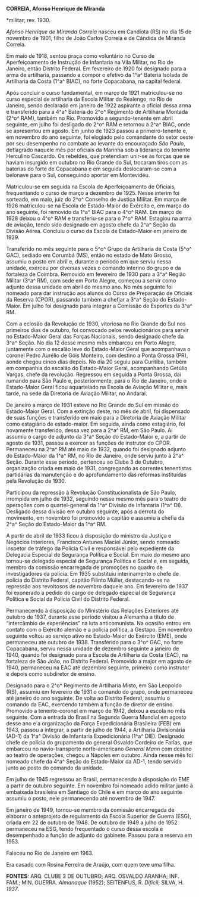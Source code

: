 **CORREIA, Afonso Henrique de Miranda**

\*militar; rev. 1930.

*Afonso Henrique de Miranda Correia* nasceu em Candiota (RS) no dia 15
de novembro de 1901, filho de João Carlos Correia e de Cândida de
Miranda Correia.

Em maio de 1918, sentou praça como voluntário no Curso de
Aperfeiçoamento de Instrução de Infantaria na Vila Militar, no Rio de
Janeiro, então Distrito Federal. Em fevereiro de 1920 foi designado para
a arma de artilharia, passando a compor o efetivo da 1^a^ Bateria
Isolada de Artilharia da Costa (1^a^ BIAC), no forte Copacabana, na
capital federal.

Após concluir o curso fundamental, em março de 1921 matriculou-se no
curso especial de artilharia da Escola Militar do Realengo, no Rio de
Janeiro, sendo declarado em janeiro de 1922 aspirante a oficial dessa
arma e transferido para a 4^a^ Bateria do 2^o^ Regimento de Artilharia
Montada (2^o^ RAM), também no Rio. Promovido a segundo-tenente em abril
seguinte, em julho foi desligado do 2^o^ RAM e retornou à 2^a^ BIAC,
onde se apresentou em agosto. Em junho de 1923 passou a primeiro-tenente
e, em novembro do ano seguinte, foi elogiado pelo comandante do setor
oeste por seu desempenho no combate ao levante do encouraçado *São
Paulo*, deflagrado naquele mês por oficiais da Marinha sob a liderança
do tenente Herculino Cascardo. Os rebeldes, que pretendiam unir-se às
forças que se haviam insurgido em outubro no Rio Grande do Sul, trocaram
tiros com as baterias do forte de Copacabana e em seguida deslocaram-se
com a belonave para o Sul, conseguindo aportar em Montevidéu.

Matriculou-se em seguida na Escola de Aperfeiçoamento de Oficiais,
frequentando o curso de março a dezembro de 1925. Nesse ínterim foi
sorteado, em maio, juiz do 2^o^ Conselho de Justiça Militar. Em março de
1926 matriculou-se na Escola de Estado-Maior do Exército e, em março do
ano seguinte, foi removido da 1^a^ BIAC para o 4^o^ RAM. Em março de
1928 deixou o 4^o^ RAM e transferiu-se para o 7^o^ RAM. Estagiou na arma
de aviação, tendo sido designado em agosto chefe da 2^a^ Seção da
Divisão Aérea. Concluiu o curso da Escola de Estado-Maior em janeiro de
1929.

Transferido no mês seguinte para o 5^o^ Grupo de Artilharia de Costa
(5^o^ GAC), sediado em Corumbá (MS), então no estado de Mato Grosso,
assumiu o posto em abril e, durante o período em que serviu nessa
unidade, exerceu por diversas vezes o comando interino do grupo e da
fortaleza de Coimbra. Removido em fevereiro de 1930 para a 3^a^ Região
Militar (3^a^ RM), com sede em Porto Alegre, começou a servir como
adjunto dessa unidade em abril do mesmo ano. No mês seguinte foi nomeado
para dar instrução aos alunos do Curso de Preparação de Oficiais da
Reserva (CPOR), passando também a chefiar a 3^a^ Seção do Estado-Maior.
Em julho foi designado para integrar a Comissão de Esportes da 3^a^ RM.

Com a eclosão da Revolução de 1930, vitoriosa no Rio Grande do Sul nos
primeiros dias de outubro, foi convocado pelos revolucionários para
servir no Estado-Maior Geral das Forças Nacionais, sendo designado chefe
da 3^a^ Seção. No dia 12 desse mesmo mês embarcou em Porto Alegre,
juntamente com o escalão leve do Estado-Maior Geral que acompanhava o
coronel Pedro Aurélio de Góis Monteiro, com destino a Ponta Grossa (PR),
aonde chegou cinco dias depois. No dia 20 seguiu para Curitiba, também
em companhia do escalão do Estado-Maior Geral, acompanhando Getúlio
Vargas, chefe da revolução. Regressou em seguida a Ponta Grossa, daí
rumando para São Paulo e, posteriormente, para o Rio de Janeiro, onde o
Estado-Maior Geral ficou aquartelado na Escola de Aviação Militar e,
mais tarde, na sede da Diretoria de Aviação Militar, no Andaraí.

De janeiro a março de 1931 esteve no Rio Grande do Sul em missão do
Estado-Maior Geral. Com a extinção deste, no mês de abril, foi
dispensado de suas funções e transferido em maio para a Diretoria de
Aviação Militar como estagiário de estado-maior. Em seguida, ainda como
estagiário, foi novamente transferido, dessa vez para a 2^a^ RM, em São
Paulo. Aí assumiu o cargo de adjunto da 3^a^ Seção do Estado-Maior e, a
partir de agosto de 1931, passou a exercer as funções de instrutor do
CPOR. Permaneceu na 2^a^ RM até maio de 1932, quando foi designado
adjunto do Estado-Maior da 1^a^ RM, no Rio de Janeiro, onde serviu junto
à 2^a^ Seção. Durante esse período, pertenceu ao Clube 3 de Outubro,
organização criada em maio de 1931, congregando as correntes tenentistas
partidárias da manutenção e do aprofundamento das reformas instituídas
pela Revolução de 1930.

Participou da repressão à Revolução Constitucionalista de São Paulo,
irrompida em julho de 1932, seguindo nesse mesmo mês para o teatro de
operações com o quartel-general da 1^a^ Divisão de Infantaria (1^a^ DI).
Desligado dessa divisão em outubro seguinte, após a derrota do
movimento, em novembro foi promovido a capitão e assumiu a chefia da
2^a^ Seção do Estado-Maior da 1^a^ RM.

A partir de abril de 1933 ficou à disposição do ministro da Justiça e
Negócios Interiores, Francisco Antunes Maciel Júnior, sendo nomeado
inspetor de tráfego da Polícia Civil e responsável pelo expediente da
Delegacia Especial de Segurança Política e Social. Em maio do mesmo ano
tornou-se delegado especial de Segurança Política e Social e, em
seguida, membro da comissão encarregada de promoções no quadro de
investigadores da polícia. Em 1935 substituiu interinamente o chefe de
polícia do Distrito Federal, capitão Filinto Müller, destacando-se na
repressão aos revoltosos de novembro daquele ano. Em fevereiro de 1937
foi exonerado a pedido do cargo de delegado especial de Segurança
Política e Social da Polícia Civil do Distrito Federal.

Permanecendo à disposição do Ministério das Relações Exteriores até
outubro de 1937, durante esse período visitou a Alemanha a título de
“intercâmbio de experiências” na luta anticomunista. Na ocasião entrou
em contato com o Exército alemão e a polícia política, a Gestapo. Em
novembro seguinte voltou ao serviço ativo no Estado-Maior do Exército
(EME), onde permaneceu até outubro de 1938. Transferido para o 3^o^ GAC,
no forte Copacabana, serviu nessa unidade de dezembro seguinte a janeiro
de 1940, quando foi designado para a Escola de Artilharia da Costa
(EAC), na fortaleza de São João, no Distrito Federal. Promovido a major
em agosto de 1940, permaneceu na EAC até dezembro seguinte, primeiro
como instrutor e depois como subdiretor de ensino.

Designado para o 2^o^ Regimento de Artilharia Misto, em São Leopoldo
(RS), assumiu em fevereiro de 1931 o comando do grupo, onde permaneceu
até janeiro do ano seguinte. De volta ao Distrito Federal, assumiu o
comando da EAC, exercendo também a função de diretor de ensino.
Promovido a tenente-coronel em março de 1942, deixou a escola no mês
seguinte. Com a entrada do Brasil na Segunda Guerra Mundial em agosto
desse ano e a organização da Força Expedicionária Brasileira (FEB) em
1943, passou a integrar, a partir de julho de 1944, a Artilharia
Divisionária (AD-1) da 1^a^ Divisão de Infantaria Expedicionária (1^a^
DIE). Designado chefe de polícia do grupamento do general Osvaldo
Cordeiro de Farias, que embarcou no navio-transporte norte-americano
*General Mann* com destino ao teatro de operações, chegou a Nápoles em
outubro. Ainda nesse mês foi nomeado chefe da 4^a^ Seção do Estado-Maior
da AD-1, tendo servido junto ao posto do comando da unidade.

Em julho de 1945 regressou ao Brasil, permanecendo à disposição do EME a
partir de outubro seguinte. Em novembro foi nomeado adido militar junto
à embaixada brasileira em Santiago do Chile e em março do ano seguinte
assumiu o posto, nele permanecendo até novembro de 1947.

Em janeiro de 1949, tornou-se membro da comissão encarregada de elaborar
o anteprojeto de regulamento da Escola Superior de Guerra (ESG), criada
em 22 de outubro de 1948. De outubro de 1949 a julho de 1952 permaneceu
na ESG, tendo frequentado o curso dessa escola e desempenhado a função
de adjunto do gabinete. Passou para a reserva em 1953.

Faleceu no Rio de Janeiro em 1963.

Era casado com Rosina Ferreira de Araújo, com quem teve uma filha.

**FONTES:** ARQ. CLUBE 3 DE OUTUBRO; ARQ. OSVALDO ARANHA; INF. FAM.;
MIN. GUERRA. *Almanaque* (1952); SEITENFUS, R. *Difícil*; SILVA, H.
*1937*.
